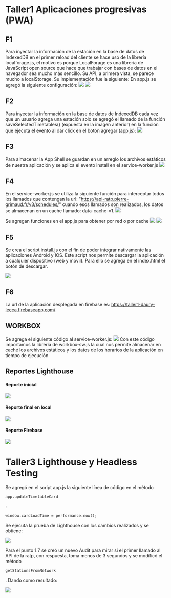 # Taller1 Aplicaciones progresivas (PWA)
## F1
Para inyectar la información de la estación en la base de datos de IndexedDB en el primer reload del cliente se hace usó de la librería localforage.js, el motivo es porque LocalForage es una librería de JavaScript open source que hace que trabajar con bases de datos en el navegador sea mucho más sencillo. Su API, a primera vista, se parece mucho a localStorage. Su implementación fue la siguiente:
En app.js se agregó la siguiente configuración:
![](https://github.com/naty1610/ratp-pwa-taller1/blob/master/images/localforage_app.jpg)
![](https://github.com/naty1610/ratp-pwa-taller1/blob/master/images/localforage_app2.jpg)

## F2
Para inyectar la información en la base de datos de IndexedDB cada vez que un usuario agrega una estación solo se agregó el llamado de la función saveSelectedTimetables() (expuesta en la imagen anterior) en la función que ejecuta el evento al dar click en el botón agregar (app.js):
![](https://github.com/naty1610/ratp-pwa-taller1/blob/master/images/guardar_nueva_estacion.jpg)

## F3
Para almacenar la App Shell se guardan en un arreglo los archivos estáticos de nuestra aplicación y se aplica el evento install en el service-worker.js
![](https://github.com/naty1610/ratp-pwa-taller1/blob/master/images/cache_app_shell.png)

## F4
En el service-worker.js se utiliza la siguiente función para interceptar todos los llamados que contengan la url: "https://api-ratp.pierre-grimaud.fr/v3/schedules/" cuando esos llamados son realizados, los datos se almacenan en un cache llamado: data-cache-v1.
![](https://github.com/naty1610/ratp-pwa-taller1/blob/master/images/cache_datos_horarios.png)

Se agregan funciones en el app.js para obtener por red o por cache
![](https://github.com/naty1610/ratp-pwa-taller1/blob/master/images/cache_datos_funciones.png)
![](https://github.com/naty1610/ratp-pwa-taller1/blob/master/images/cache_datos_app.png)


## F5
Se crea el script install.js con el fin de poder integrar nativamente las aplicaciones Android y IOS. Este script nos permite descargar la aplicación a cualquier dispositivo (web y móvil). Para ello se agrega en el index.html el botón de descargar.

![](https://github.com/naty1610/ratp-pwa-taller1/blob/master/images/compatibilidad_movil.jpg)

## F6
La url de la aplicación desplegada en firebase es: https://taller1-daury-lecca.firebaseapp.com/

## WORKBOX
Se agrega el siguiente código al service-worker.js:
![](https://github.com/naty1610/ratp-pwa-taller1/blob/master/images/workbox_service_worker.png)
Con este código importamos la librería de workbox-sw.js la cual nos permite almacenar en caché los archivos estáticos y los datos de los horarios de la aplicación en tiempo de ejecución

## Reportes Lighthouse
#### Reporte inicial
![](https://github.com/naty1610/ratp-pwa-taller1/blob/master/images/reporte_1.jpg)
#### Reporte final en local
![](https://github.com/naty1610/ratp-pwa-taller1/blob/master/images/reporte_local_pwa.jpg)
#### Reporte Firebase
![](https://github.com/naty1610/ratp-pwa-taller1/blob/master/images/reporte_firebase.png)

# Taller3 Lighthouse y Headless Testing 

Se agregó en el script app.js la siguiente línea de código en el método <pre><code>app.updateTimetableCard</code></pre> :

<pre><code>window.cardLoadTime = performance.now();</code></pre>

Se ejecuta la prueba de Lighthouse con los cambios realizados y se obtiene:

![](https://github.com/naty1610/Taller3-Lighthouse-Headless-Testing/blob/master/static/punto-1.6.jpg)

Para el punto 1.7 se creó un nuevo Audit para mirar si el primer llamado al API de la ratp, con respuesta, toma menos de 3 segundos y se modificó el método <pre><code>getStationsFromNetwork</code></pre>. Dando como resultado:

![](https://github.com/naty1610/Taller3-Lighthouse-Headless-Testing/blob/master/static/punto-1.7.jpg)

